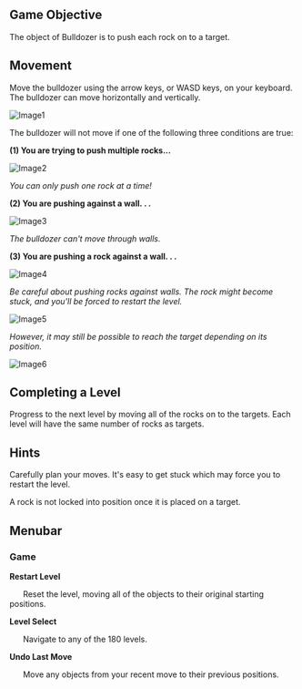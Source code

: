 ## Game Objective
The object of Bulldozer is to push each rock on to a target.

## Movement
Move the bulldozer using the arrow keys, or WASD keys, on your keyboard. The bulldozer can move horizontally and vertically.

![Image1](https://i.imgur.com/aFz4lhZ.png)

The bulldozer will not move if one of the following three conditions are true:

**(1) You are trying to push multiple rocks...**

![Image2](https://i.imgur.com/Mr4a0q7.png)

*You can only push one rock at a time!*

**(2) You are pushing against a wall. . .**

![Image3](https://i.imgur.com/Xecqy3B.png)

*The bulldozer can't move through walls.*

**(3) You are pushing a rock against a wall. . .**

![Image4](https://i.imgur.com/KV91Ukv.png)

*Be careful about pushing rocks against walls. The rock might become stuck, and you'll be forced to restart the level.*

![Image5](https://i.imgur.com/yBjsOwB.png)

*However, it may still be possible to reach the target depending on its position.*

![Image6](https://i.imgur.com/pfcdTys.png)

## Completing a Level
Progress to the next level by moving all of the rocks on to the targets. Each level will have the same number of rocks as targets.

## Hints
Carefully plan your moves. It's easy to get stuck which may force you to restart the level.

A rock is not locked into position once it is placed on a target.



## Menubar
### Game
**Restart Level**

      Reset the level, moving all of the objects to their original starting positions.

**Level Select**

      Navigate to any of the 180 levels.

**Undo Last Move**

      Move any objects from your recent move to their previous positions.
